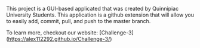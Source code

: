 This project is a GUI-based applicated that was created by Quinnipiac University Students. This application is a github extension that will allow you to easily add, commit, pull, and push to the master branch. 

To learn more, checkout our website: [Challenge-3] (https://alex112292.github.io/Challenge-3/)
